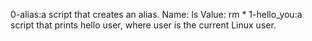 0-alias:a script that creates an alias.
Name: ls
Value: rm *
1-hello_you:a script that prints hello user, where user is the current Linux user.
